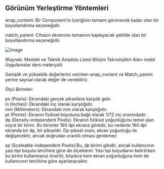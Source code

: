 ## Görünüm Yerleştirme Yöntemleri ##

wrap_content: Bir Component'in içeriğinin tamamı görünecek kadar olan bir  boyutlandırma seçeneğidir. 

match_parent: Cihazın ekranının tamamını kaplayacak şekilde olan bir boyutlandırma seçeneğidir.


![image](https://user-images.githubusercontent.com/69754028/210307345-34c2252e-10c5-4baa-a04b-d4a97ede6e52.png)

(Kaynak: Mesleki ve Teknik Anadolu Lisesi Bilişim Teknolojileri Alanı mobil Uygulamalar ders materyali)

Genişlik ve yükseklik değerlerini verirken wrap_content ve Match_parent yerine sayısal olarak değer de verebiliriz.

Ölçü Birimleri

px (Pixels):  Ekrandaki gerçek piksellere karşılık gelir.<br>
in (Inches):   Ekrandaki inç olarak karşılığıdır.<br>
mm (Millimeters):  Ekrandaki mm olarak karşılığıdır.<br>
pt (Points): Ekranın fiziksel boyutuna bağlı olarak 1/72 inç oranındadır.<br>
dp (Density-independent Pixels): Ekranın fiziksel yoğunluğunu temel alan soyut bir birim. Bu birimler 160 dpi ekrana göredir, bu nedenle 160 dpi ekranda bir dp, bir pikseldir. Dp-piksel oranı, ekran yoğunluğu ile değişecektir, ancak doğrudan orantılı olması gerekmez<br>

sp (Scaleable-independent Pixels):Bu, dp birimi gibidir, ancak kullanıcının yazı tipi boyutu tercihine göre de ölçeklenir. Yazı tipi boyutlarını belirtirken bu birimi kullanmanız önerilir, böylece hem ekran yoğunluğuna hem de kullanıcının tercihine göre ayarlanacaktır.<br>
